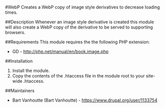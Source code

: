 #WebP
Creates a WebP copy of image style derivatives to decrease loading times.

##Description
Whenever an image style derivative is created this module will also create 
a WebP copy of the derivative to be served to supporting browsers.

##Requirements
This module requires the the following PHP extension:

 * GD - http://php.net/manual/en/book.image.php

##Installation
 1. Install the module.
 2. Copy the contents of the .htaccess file in the module root to your site-wide .htaccess.

##Maintainers
* Bart Vanhoutte (Bart Vanhoutte) - https://www.drupal.org/user/1133754
